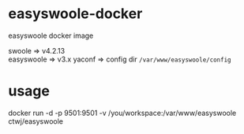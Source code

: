 # easyswoole-docker
easyswoole docker image

swoole     => v4.2.13  
easyswoole => v3.x 
yaconf     => config dir `/var/www/easyswoole/config`


# usage
docker run -d -p 9501:9501 -v /you/workspace:/var/www/easyswoole ctwj/easyswoole 
